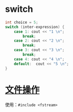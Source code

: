 # switch
```c++
int choice = 5;
switch (inter-expression) {
    case 1: cout << "1 \n";
        break; 
    case 2: cout << "2 \n";
        break; 
    case 3: cout << "3 \n";
        break; 
    case 4: cout << "4 \n";
    default:  cout << "5 \n";
}
```

# [文件操作](./file.cpp)

使用：`#include <fstream>` 
